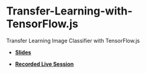 # Transfer-Learning-with-TensorFlow.js
Transfer Learning Image Classifier with TensorFlow.js

- [**Slides**](https://kostasx.github.io/Transfer-Learning-with-TensorFlow.js/)

- [**Recorded Live Session**](https://www.youtube.com/watch?v=q9MxQefUZi0)
